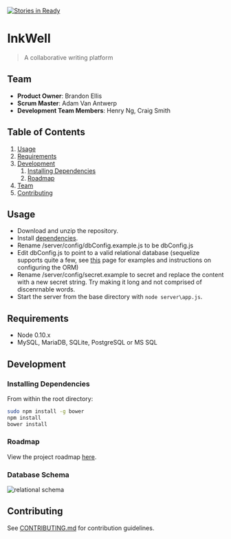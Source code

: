 [![Stories in Ready](https://badge.waffle.io/family-thief/family-thief.png?label=ready&title=Ready)](https://waffle.io/family-thief/family-thief)
# InkWell

> A collaborative writing platform

## Team

  - __Product Owner__: Brandon Ellis
  - __Scrum Master__: Adam Van Antwerp
  - __Development Team Members__: Henry Ng, Craig Smith

## Table of Contents

1. [Usage](#usage)
1. [Requirements](#requirements)
1. [Development](#development)
    1. [Installing Dependencies](#installing-dependencies)
    1. [Roadmap](#roadmap)
1. [Team](#team)
1. [Contributing](#contributing)

## Usage

- Download and unzip the repository.
- Install [dependencies](#installing-dependencies).
- Rename /server/config/dbConfig.example.js to be dbConfig.js
- Edit dbConfig.js to point to a valid relational database (sequelize supports quite a few, see [this](http://docs.sequelizejs.com/en/latest/docs/getting-started/) page for examples and instructions on configuring the ORM)
- Rename /server/config/secret.example to secret and replace the content with a new secret string.  Try making it long and not comprised of discenrnable words.
- Start the server from the base directory with `node server\app.js`.

## Requirements

- Node 0.10.x
- MySQL, MariaDB, SQLite, PostgreSQL or MS SQL

## Development

### Installing Dependencies

From within the root directory:

```sh
sudo npm install -g bower
npm install
bower install
```

### Roadmap

View the project roadmap [here](https://waffle.io/family-thief/family-thief).

### Database Schema

![relational schema](http://i.imgur.com/G078ktJ.png "Relational Schema")


## Contributing

See [CONTRIBUTING.md](CONTRIBUTING.md) for contribution guidelines.
